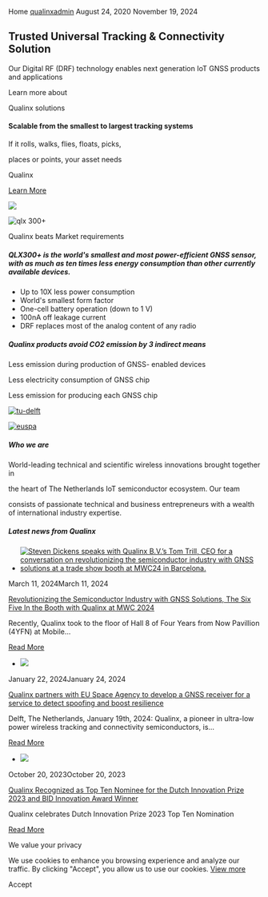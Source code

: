 Home [qualinxadmin](https://qualinx.io/author/qualinxadmin/)
August 24, 2020
November 19, 2024

## Trusted Universal Tracking   & Connectivity Solution

Our Digital RF (DRF) technology enables next generation IoT GNSS products and applications

Learn more about

Qualinx solutions

#### Scalable from the smallest to largest tracking systems

If it rolls, walks, flies, floats, picks,

places or points, your asset needs

Qualinx

[Learn More](https://qualinx.io/solution/#products)

![](https://qualinx.io/wp-content/uploads/2022/12/home-place-home-1.jpg)

![qlx 300+](https://qualinx.io/wp-content/uploads/2020/09/img-qualinx-chip-qlx300.png)

Qualinx beats Market requirements

##### QLX300+ is the world's smallest and most power-efficient GNSS sensor, with as much as ten times less energy consumption than other currently available devices.

- Up to 10X less power consumption
- World's smallest form factor
- One-cell battery operation (down to 1 V)
- 100nA off leakage current
- DRF replaces most of the analog content of any radio

##### Qualinx products avoid CO2 emission by 3 indirect means​

Less emission during production of GNSS- enabled devices

Less electricity consumption of GNSS chip

Less emission for producing each GNSS chip

[![tu-delft](https://qualinx.io/wp-content/uploads/2022/11/tu-delft.jpg)](https://www.tudelft.nl/)

[![euspa](https://qualinx.io/wp-content/uploads/2022/11/euspa.jpg)](https://www.euspa.europa.eu/)

##### Who we are

World-leading technical and scientific wireless innovations brought together in

the heart of The Netherlands IoT semiconductor ecosystem. Our team

consists of passionate technical and business entrepreneurs with a wealth of international industry expertise.

##### Latest news from Qualinx

- [![Steven Dickens speaks with Qualinx B.V.’s Tom Trill, CEO for a conversation on revolutionizing the semiconductor industry with GNSS solutions at a trade show booth at MWC24 in Barcelona.](https://qualinx.io/wp-content/uploads/2024/03/Six-Five_Qualinx_Revolutionizing-the-Semiconductor-Industry-with-GNSS-Solutions.webp)](https://qualinx.io/revolutionizing-the-semiconductor-industry-with-gnss-solutions-the-six-five-in-the-booth-with-qualinx-at-mwc-2024/)





March 11, 2024March 11, 2024

[Revolutionizing the Semiconductor Industry with GNSS Solutions, The Six Five In the Booth with Qualinx at MWC 2024](https://qualinx.io/revolutionizing-the-semiconductor-industry-with-gnss-solutions-the-six-five-in-the-booth-with-qualinx-at-mwc-2024/)

Recently, Qualinx took to the floor of Hall 8 of Four Years from Now Pavillion (4YFN) at Mobile...











[Read More](https://qualinx.io/revolutionizing-the-semiconductor-industry-with-gnss-solutions-the-six-five-in-the-booth-with-qualinx-at-mwc-2024/)

- [![](https://qualinx.io/wp-content/uploads/2022/07/available-markets-scaled-e1706119828442.jpeg)](https://qualinx.io/qualinx-partners-with-eu-space-agency-to-develop-a-gnss-receiver-for-a-service-to-detect-spoofing-and-boost-resilience/)





January 22, 2024January 24, 2024

[Qualinx partners with EU Space Agency to develop a GNSS receiver for a service to detect spoofing and boost resilience](https://qualinx.io/qualinx-partners-with-eu-space-agency-to-develop-a-gnss-receiver-for-a-service-to-detect-spoofing-and-boost-resilience/)

Delft, The Netherlands, January 19th, 2024: Qualinx, a pioneer in ultra-low power wireless tracking and connectivity semiconductors, is...











[Read More](https://qualinx.io/qualinx-partners-with-eu-space-agency-to-develop-a-gnss-receiver-for-a-service-to-detect-spoofing-and-boost-resilience/)

- [![](https://qualinx.io/wp-content/uploads/2023/10/230124-Qualinx-50.jpg)](https://qualinx.io/qualinx-recognized-as-top-ten-nominee-for-the-dutch-innovation-prize-2023-and-bid-innovation-award-winner/)





October 20, 2023October 20, 2023

[Qualinx Recognized as Top Ten Nominee for the Dutch Innovation Prize 2023 and BID Innovation Award Winner](https://qualinx.io/qualinx-recognized-as-top-ten-nominee-for-the-dutch-innovation-prize-2023-and-bid-innovation-award-winner/)

Qualinx celebrates Dutch Innovation Prize 2023 Top Ten Nomination











[Read More](https://qualinx.io/qualinx-recognized-as-top-ten-nominee-for-the-dutch-innovation-prize-2023-and-bid-innovation-award-winner/)


We value your privacy

We use cookies to enhance you browsing experience and analyze our traffic. By clicking "Accept", you allow us to use our cookies. [View more](https://qualinx.io/privacy-policy)

Accept